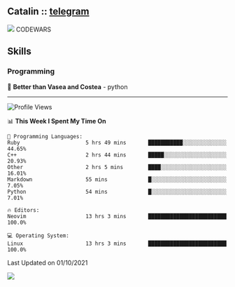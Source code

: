 ## Catalin :: [telegram](https://t.me/catalinhimself) 
![](https://www.codewars.com/users/Catalinhimself/badges/micro) CODEWARS

<!--
![](https://github.com/Catalinhimself/Catalinhimself/blob/main/Sakura_Nene_CPP.jpg)
-->

## Skills
### Programming
🥇 **Better than Vasea and Costea** - python

-----
<!--START_SECTION:waka-->
![Profile Views](http://img.shields.io/badge/Profile%20Views-3-blue)

📊 **This Week I Spent My Time On** 

```text
💬 Programming Languages: 
Ruby                     5 hrs 49 mins       ███████████░░░░░░░░░░░░░░   44.65% 
C++                      2 hrs 44 mins       █████░░░░░░░░░░░░░░░░░░░░   20.93% 
Other                    2 hrs 5 mins        ████░░░░░░░░░░░░░░░░░░░░░   16.01% 
Markdown                 55 mins             █░░░░░░░░░░░░░░░░░░░░░░░░   7.05% 
Python                   54 mins             █░░░░░░░░░░░░░░░░░░░░░░░░   7.01%

🔥 Editors: 
Neovim                   13 hrs 3 mins       █████████████████████████   100.0%

💻 Operating System: 
Linux                    13 hrs 3 mins       █████████████████████████   100.0%

```


 Last Updated on 01/10/2021
<!--END_SECTION:waka-->

![](https://github-readme-stats.vercel.app/api/wakatime?username=catalinhimself&theme=calm)

  



